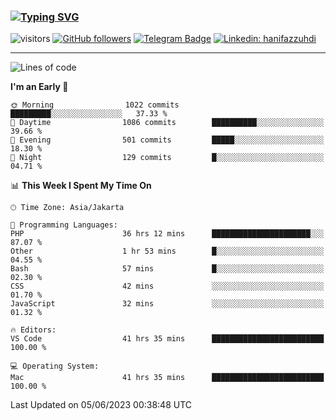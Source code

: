 ### [![Typing SVG](https://readme-typing-svg.herokuapp.com?font=lato&size=22&lines=Hi+There+👋)](https://git.io/typing-svg) 

![visitors](https://visitor-badge.glitch.me/badge?page_id=hanifazzuhdi.hanifazzuhdi)
[![GitHub followers](https://img.shields.io/github/followers/hanifazzuhdi?label=Follow&style=social)](https://github.com/hanifazzuhdi/?tab=follow) 
[![Telegram Badge](https://img.shields.io/badge/-hanif0198-blue?style=social&logo=telegram&link=https://www.t.me/hanif0198/)](https://www.t.me/hanif0198/) 
[![Linkedin: hanifazzuhdi](https://img.shields.io/badge/-hanifazzuhdi-blue?style=flat-square&logo=Linkedin&logoColor=white&link=https://www.linkedin.com/in/hanif-az-zuhdi-69688019b/)](https://www.linkedin.com/in/hanif-az-zuhdi-69688019b/) 

<hr/>

<!--START_SECTION:waka-->
![Lines of code](https://img.shields.io/badge/From%20Hello%20World%20I%27ve%20Written-19.7%20million%20lines%20of%20code-blue)

**I'm an Early 🐤** 

```text
🌞 Morning                1022 commits        █████████░░░░░░░░░░░░░░░░   37.33 % 
🌆 Daytime                1086 commits        ██████████░░░░░░░░░░░░░░░   39.66 % 
🌃 Evening                501 commits         █████░░░░░░░░░░░░░░░░░░░░   18.30 % 
🌙 Night                  129 commits         █░░░░░░░░░░░░░░░░░░░░░░░░   04.71 % 
```


📊 **This Week I Spent My Time On** 

```text
🕑︎ Time Zone: Asia/Jakarta

💬 Programming Languages: 
PHP                      36 hrs 12 mins      ██████████████████████░░░   87.07 % 
Other                    1 hr 53 mins        █░░░░░░░░░░░░░░░░░░░░░░░░   04.55 % 
Bash                     57 mins             █░░░░░░░░░░░░░░░░░░░░░░░░   02.30 % 
CSS                      42 mins             ░░░░░░░░░░░░░░░░░░░░░░░░░   01.70 % 
JavaScript               32 mins             ░░░░░░░░░░░░░░░░░░░░░░░░░   01.32 % 

🔥 Editors: 
VS Code                  41 hrs 35 mins      █████████████████████████   100.00 % 

💻 Operating System: 
Mac                      41 hrs 35 mins      █████████████████████████   100.00 % 
```


 Last Updated on 05/06/2023 00:38:48 UTC
<!--END_SECTION:waka-->
